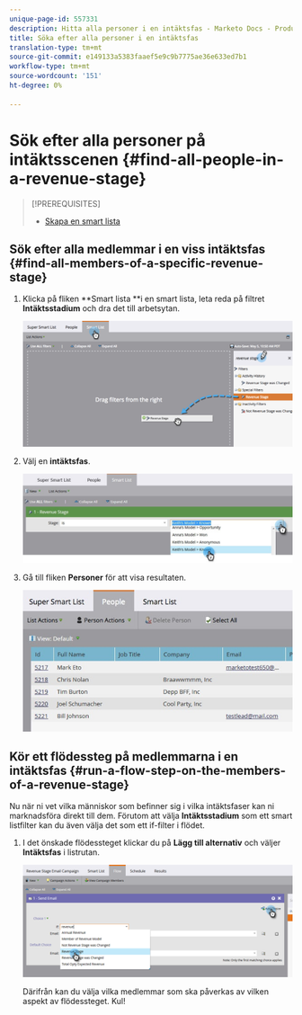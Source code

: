 ```yaml
---
unique-page-id: 557331
description: Hitta alla personer i en intäktsfas - Marketo Docs - Produktdokumentation
title: Söka efter alla personer i en intäktsfas
translation-type: tm+mt
source-git-commit: e149133a5383faaef5e9c9b7775ae36e633ed7b1
workflow-type: tm+mt
source-wordcount: '151'
ht-degree: 0%

---
```



# Sök efter alla personer på intäktsscenen {#find-all-people-in-a-revenue-stage}

>[!PREREQUISITES]
>
>* [Skapa en smart lista](../../../../product-docs/core-marketo-concepts/smart-lists-and-static-lists/creating-a-smart-list/create-a-smart-list.md)

>



## Sök efter alla medlemmar i en viss intäktsfas {#find-all-members-of-a-specific-revenue-stage}

1. Klicka på fliken **Smart lista **i en smart lista, leta reda på filtret **Intäktsstadium** och dra det till arbetsytan.

   ![](assets/draginrevenuefilter.png)

1. Välj en **intäktsfas**.

   ![](assets/two.jpg)

1. Gå till fliken **Personer** för att visa resultaten.

   ![](assets/peopleresults.jpg)

## Kör ett flödessteg på medlemmarna i en intäktsfas {#run-a-flow-step-on-the-members-of-a-revenue-stage}

Nu när ni vet vilka människor som befinner sig i vilka intäktsfaser kan ni marknadsföra direkt till dem. Förutom att välja **Intäktsstadium** som ett smart listfilter kan du även välja det som ett if-filter i flödet.

1. I det önskade flödessteget klickar du på **Lägg till alternativ** och väljer **Intäktsfas** i listrutan.

   ![](assets/six.png)

   Därifrån kan du välja vilka medlemmar som ska påverkas av vilken aspekt av flödessteget. Kul!

